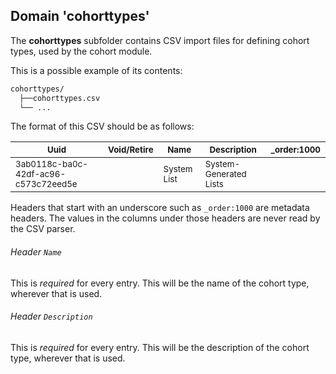 ## Domain 'cohorttypes'

The **cohorttypes** subfolder contains CSV import files for defining cohort types, used by the cohort module.

This is a possible example of its contents:
```bash
cohorttypes/
  ├──cohorttypes.csv
  └── ...
```

The format of this CSV should be as follows:

| <sub>Uuid</sub> |<sub>Void/Retire</sub> | <sub>Name</sub> | <sub>Description</sub> | <sub>_order:1000</sub> |
| - | - | - | - | - |
| <sub>3ab0118c-ba0c-42df-ac96-c573c72eed5e</sub> | | <sub>System List</sub> | <sub>System-Generated Lists</sub> | |

Headers that start with an underscore such as `_order:1000` are metadata headers. The values in the columns under those headers are never read by the CSV parser.

###### Header `Name`

This is *required* for every entry. This will be the name of the cohort type, wherever that is used.

###### Header `Description`

This is *required* for every entry. This will be the description of the cohort type, wherever that is used.
